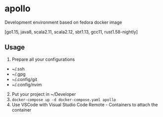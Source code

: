 # apollo

Development environment based on fedora docker image

[go1.15, java8, scala2.11, scala2.12, sbt1.13, gcc11, rust1.58-nightly]

## Usage

1. Prepare all your configurations
  - ~/.ssh
  - ~/.gpg
  - ~/.config/git
  - ~/.config/nvim
2. Put your project in ~/Developer
3. `docker-compose up -d docker-compose.yaml apollo`
4. Use VSCode with Visual Studio Code Remote - Containers to attach the container
